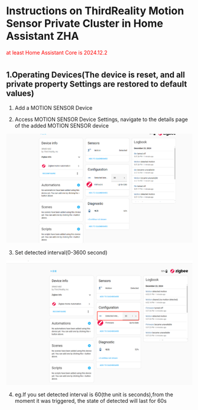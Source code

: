 # Instructions on ThirdReality Motion Sensor Private Cluster in Home Assistant ZHA
<font color="red">at least Home Assistant Core is 2024.12.2</font>

#

## 1.Operating Devices(The device is reset, and all private property Settings are restored to default values)

1) Add a MOTION SENSOR Device

2) Access MOTION SENSOR Device Settings, navigate to the details page of the added MOTION SENSOR device

![image](assets/motion/2.png)

3) Set detected interval(0-3600 second)

![image](assets/motion/3.png)

4) eg.If you set detected interval is 60(the unit is seconds),from the moment it was triggered, the state of detected will last for 60s



